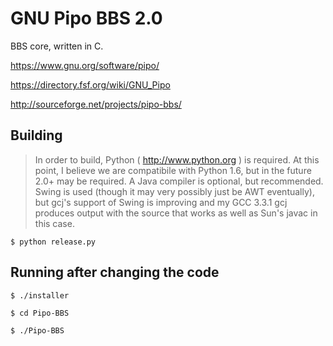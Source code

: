 # GNU Pipo BBS 2.0

BBS core, written in C.

https://www.gnu.org/software/pipo/

https://directory.fsf.org/wiki/GNU_Pipo

http://sourceforge.net/projects/pipo-bbs/

## Building

> In order to build, Python ( http://www.python.org ) is required. At 
this point, I believe we are compatibile with Python 1.6, but in the 
future 2.0+ may be required. A Java compiler is optional, but recommended.
Swing is used (though it may very possibly just be AWT eventually), but 
gcj's support of Swing is improving and my GCC 3.3.1 gcj produces 
output with the source that works as well as Sun's javac in this case.

`$ python release.py`

## Running after changing the code

```
$ ./installer

$ cd Pipo-BBS

$ ./Pipo-BBS
```
